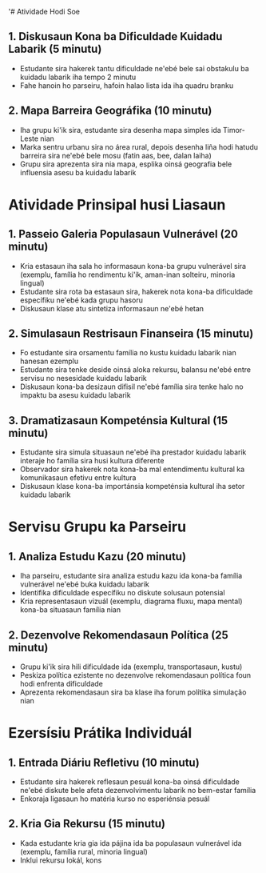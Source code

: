 '# Atividade Hodi Soe
## 1. Diskusaun Kona ba Dificuldade Kuidadu Labarik (5 minutu)
- Estudante sira hakerek tantu dificuldade ne'ebé bele sai obstakulu ba kuidadu labarik iha tempo 2 minutu
- Fahe hanoin ho parseiru, hafoin halao lista ida iha quadru branku

## 2. Mapa Barreira Geográfika (10 minutu)
- Iha grupu ki'ik sira, estudante sira desenha mapa simples ida Timor-Leste nian
- Marka sentru urbanu sira no área rural, depois desenha liña hodi hatudu barreira sira ne'ebé bele mosu (fatin aas, bee, dalan laiha)
- Grupu sira aprezenta sira nia mapa, esplika oinsá geografia bele influensia asesu ba kuidadu labarik

# Atividade Prinsipal husi Liasaun
## 1. Passeio Galeria Populasaun Vulnerável (20 minutu)
- Kria estasaun iha sala ho informasaun kona-ba grupu vulnerável sira (exemplu, família ho rendimentu ki'ik, aman-inan solteiru, minoria lingual)
- Estudante sira rota ba estasaun sira, hakerek nota kona-ba dificuldade específiku ne'ebé kada grupu hasoru
- Diskusaun klase atu sintetiza informasaun ne'ebé hetan

## 2. Simulasaun Restrisaun Finanseira (15 minutu)
- Fo estudante sira orsamentu família no kustu kuidadu labarik nian hanesan ezemplu
- Estudante sira tenke deside oinsá aloka rekursu, balansu ne'ebé entre servisu no nesesidade kuidadu labarik
- Diskusaun kona-ba desizaun difisil ne'ebé família sira tenke halo no impaktu ba asesu kuidadu labarik

## 3. Dramatizasaun Kompeténsia Kultural (15 minutu)
- Estudante sira simula situasaun ne'ebé iha prestador kuidadu labarik interaje ho família sira husi kultura diferente
- Observador sira hakerek nota kona-ba mal entendimentu kultural ka komunikasaun efetivu entre kultura
- Diskusaun klase kona-ba importánsia kompeténsia kultural iha setor kuidadu labarik

# Servisu Grupu ka Parseiru
## 1. Analiza Estudu Kazu (20 minutu)
- Iha parseiru, estudante sira analiza estudu kazu ida kona-ba família vulnerável ne'ebé buka kuidadu labarik
- Identifika dificuldade específiku no diskute solusaun potensial
- Kria representasaun vizuál (exemplu, diagrama fluxu, mapa mental) kona-ba situasaun família nian

## 2. Dezenvolve Rekomendasaun Política (25 minutu)
- Grupu ki'ik sira hili dificuldade ida (exemplu, transportasaun, kustu)
- Peskiza política ezistente no dezenvolve rekomendasaun política foun hodi enfrenta dificuldade
- Aprezenta rekomendasaun sira ba klase iha forum polítika simulação nian

# Ezersísiu Prátika Individuál
## 1. Entrada Diáriu Refletivu (10 minutu)
- Estudante sira hakerek reflesaun pesuál kona-ba oinsá dificuldade ne'ebé diskute bele afeta dezenvolvimentu labarik no bem-estar família
- Enkoraja ligasaun ho matéria kurso no esperiénsia pesuál

## 2. Kria Gia Rekursu (15 minutu)
- Kada estudante kria gia ida pájina ida ba populasaun vulnerável ida (exemplu, família rural, minoria lingual)
- Inklui rekursu lokál, kons